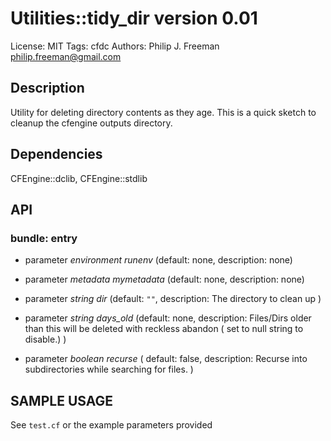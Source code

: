 # Utilities::tidy_dir version 0.01

License: MIT
Tags: cfdc
Authors: Philip J. Freeman <philip.freeman@gmail.com>

## Description
Utility for deleting directory contents as they age. This is a quick sketch to
cleanup the cfengine outputs directory.

## Dependencies
CFEngine::dclib, CFEngine::stdlib

## API
### bundle: entry
* parameter _environment_ *runenv* (default: none, description: none)

* parameter _metadata_ *mymetadata* (default: none, description: none)

* parameter _string_ *dir* (default: `""`, description: The directory to clean up )

* parameter _string_ *days_old* (default: none, description: Files/Dirs older than this will be deleted with reckless abandon ( set to null string to disable.) )

* parameter _boolean_ *recurse* ( default: false, description: Recurse into subdirectories while searching for files. )

## SAMPLE USAGE
See `test.cf` or the example parameters provided

